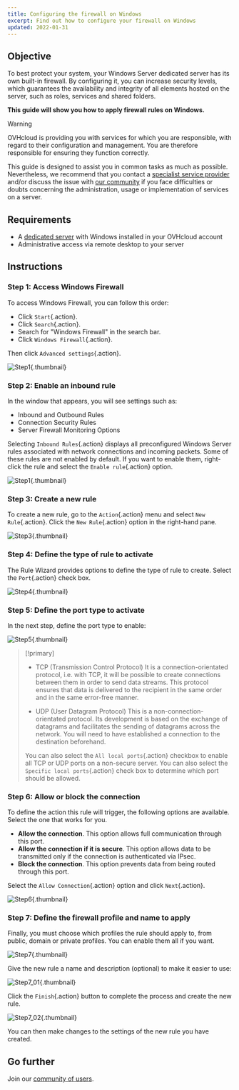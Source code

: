 ```yaml
---
title: Configuring the firewall on Windows
excerpt: Find out how to configure your firewall on Windows
updated: 2022-01-31
---
```


## Objective

To best protect your system, your Windows Server dedicated server has its own built-in firewall. By configuring it, you can increase security levels, which guarantees the availability and integrity of all elements hosted on the server, such as roles, services and shared folders.

**This guide will show you how to apply firewall rules on Windows.**

> [!warning]
>OVHcloud is providing you with services for which you are responsible, with regard to their configuration and management. You are therefore responsible for ensuring they function correctly.
>
>This guide is designed to assist you in common tasks as much as possible. Nevertheless, we recommend that you contact a [specialist service provider](https://partner.ovhcloud.com/asia/directory/) and/or discuss the issue with [our community](https://community.ovh.com/en/) if you face difficulties or doubts concerning the administration, usage or implementation of services on a server.
>

## Requirements

- A [dedicated server](https://www.ovhcloud.com/asia/bare-metal/) with Windows installed in your OVHcloud account
- Administrative access via remote desktop to your server

## Instructions

### Step 1: Access Windows Firewall

To access Windows Firewall, you can follow this order:

- Click `Start`{.action}.
- Click `Search`{.action}.
- Search for "Windows Firewall" in the search bar.
- Click `Windows Firewall`{.action}.

Then click `Advanced settings`{.action}.

![Step1](images/step1.PNG){.thumbnail}

### Step 2: Enable an inbound rule

In the window that appears, you will see settings such as:

- Inbound and Outbound Rules
- Connection Security Rules
- Server Firewall Monitoring Options

Selecting `Inbound Rules`{.action} displays all preconfigured Windows Server rules associated with network connections and incoming packets. Some of these rules are not enabled by default. If you want to enable them, right-click the rule and select the `Enable rule`{.action} option.

![Step1](images/step2.PNG){.thumbnail}

### Step 3: Create a new rule 

To create a new rule, go to the `Action`{.action} menu and select `New Rule`{.action}.
Click the `New Rule`{.action} option in the right-hand pane.

![Step3](images/step3.PNG){.thumbnail}

### Step 4: Define the type of rule to activate

The Rule Wizard provides options to define the type of rule to create. Select the `Port`{.action} check box.

![Step4](images/step4.PNG){.thumbnail}

### Step 5: Define the port type to activate

In the next step, define the port type to enable:

![Step5](images/step5.PNG){.thumbnail}

> [!primary]
>
>- TCP (Transmission Control Protocol)
>It is a connection-orientated protocol, i.e. with TCP, it will be possible to create connections between them in order to send data streams. This protocol ensures that data is delivered to the recipient in the same order and in the same error-free manner.
>
>- UDP (User Datagram Protocol)
>This is a non-connection-orientated protocol. Its development is based on the exchange of datagrams and facilitates the sending of datagrams across the network. You will need to have established a connection to the destination beforehand.
>
>You can also select the `All local ports`{.action} checkbox to enable all TCP or UDP ports on a non-secure server. You can also select the `Specific local ports`{.action} check box to determine which port should be allowed. 
>

### Step 6: Allow or block the connection

To define the action this rule will trigger, the following options are available. Select the one that works for you.

- **Allow the connection**. This option allows full communication through this port.
- **Allow the connection if it is secure**. This option allows data to be transmitted only if the connection is authenticated via IPsec.
- **Block the connection**. This option prevents data from being routed through this port.

Select the `Allow Connection`{.action} option and click `Next`{.action}.

![Step6](images/step6.PNG){.thumbnail}

### Step 7: Define the firewall profile and name to apply

Finally, you must choose which profiles the rule should apply to, from public, domain or private profiles.
You can enable them all if you want.

![Step7](images/step7.PNG){.thumbnail}

Give the new rule a name and description (optional) to make it easier to use:

![Step7_01](images/step7-01.PNG){.thumbnail}

Click the `Finish`{.action} button to complete the process and create the new rule.

![Step7_02](images/step7_02.PNG){.thumbnail}

You can then make changes to the settings of the new rule you have created.

## Go further

Join our [community of users](/links/community).
